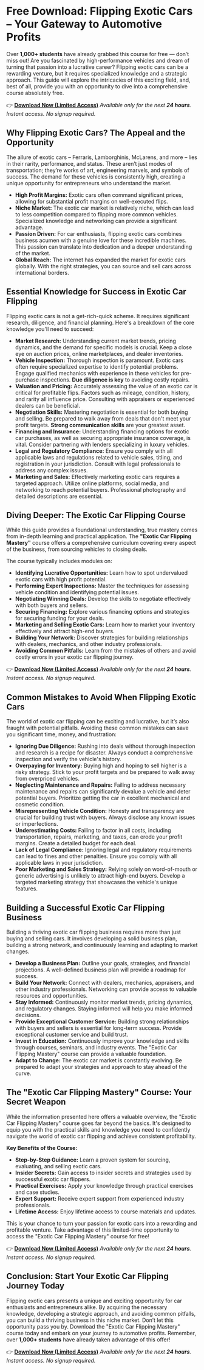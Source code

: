 # Free Download: Flipping Exotic Cars – Your Gateway to Automotive Profits

Over **1,000+ students** have already grabbed this course for free — don’t miss out!
Are you fascinated by high-performance vehicles and dream of turning that passion into a lucrative career? Flipping exotic cars can be a rewarding venture, but it requires specialized knowledge and a strategic approach. This guide will explore the intricacies of this exciting field, and, best of all, provide you with an opportunity to dive into a comprehensive course absolutely free.

👉 [**Download Now (Limited Access)**](https://udemywork.com/flipping-exotic-cars)
_Available only for the next **24 hours**. Instant access. No signup required._

## Why Flipping Exotic Cars? The Appeal and the Opportunity

The allure of exotic cars – Ferraris, Lamborghinis, McLarens, and more – lies in their rarity, performance, and status.  These aren’t just modes of transportation; they’re works of art, engineering marvels, and symbols of success. The demand for these vehicles is consistently high, creating a unique opportunity for entrepreneurs who understand the market.

*   **High Profit Margins:**  Exotic cars often command significant prices, allowing for substantial profit margins on well-executed flips.
*   **Niche Market:**  The exotic car market is relatively niche, which can lead to less competition compared to flipping more common vehicles.  Specialized knowledge and networking can provide a significant advantage.
*   **Passion Driven:** For car enthusiasts, flipping exotic cars combines business acumen with a genuine love for these incredible machines. This passion can translate into dedication and a deeper understanding of the market.
*   **Global Reach:** The internet has expanded the market for exotic cars globally.  With the right strategies, you can source and sell cars across international borders.

## Essential Knowledge for Success in Exotic Car Flipping

Flipping exotic cars is not a get-rich-quick scheme. It requires significant research, diligence, and financial planning. Here's a breakdown of the core knowledge you'll need to succeed:

*   **Market Research:** Understanding current market trends, pricing dynamics, and the demand for specific models is crucial.  Keep a close eye on auction prices, online marketplaces, and dealer inventories.
*   **Vehicle Inspection:**  Thorough inspection is paramount.  Exotic cars often require specialized expertise to identify potential problems.  Engage qualified mechanics with experience in these vehicles for pre-purchase inspections.  **Due diligence is key** to avoiding costly repairs.
*   **Valuation and Pricing:**  Accurately assessing the value of an exotic car is critical for profitable flips.  Factors such as mileage, condition, history, and rarity all influence price. Consulting with appraisers or experienced dealers can be beneficial.
*   **Negotiation Skills:**  Mastering negotiation is essential for both buying and selling.  Be prepared to walk away from deals that don't meet your profit targets.  **Strong communication skills** are your greatest asset.
*   **Financing and Insurance:**  Understanding financing options for exotic car purchases, as well as securing appropriate insurance coverage, is vital. Consider partnering with lenders specializing in luxury vehicles.
*   **Legal and Regulatory Compliance:**  Ensure you comply with all applicable laws and regulations related to vehicle sales, titling, and registration in your jurisdiction. Consult with legal professionals to address any complex issues.
*   **Marketing and Sales:**  Effectively marketing exotic cars requires a targeted approach. Utilize online platforms, social media, and networking to reach potential buyers. Professional photography and detailed descriptions are essential.

## Diving Deeper: The Exotic Car Flipping Course

While this guide provides a foundational understanding, true mastery comes from in-depth learning and practical application.  The **"Exotic Car Flipping Mastery"** course offers a comprehensive curriculum covering every aspect of the business, from sourcing vehicles to closing deals.

The course typically includes modules on:

*   **Identifying Lucrative Opportunities:** Learn how to spot undervalued exotic cars with high profit potential.
*   **Performing Expert Inspections:** Master the techniques for assessing vehicle condition and identifying potential issues.
*   **Negotiating Winning Deals:** Develop the skills to negotiate effectively with both buyers and sellers.
*   **Securing Financing:**  Explore various financing options and strategies for securing funding for your deals.
*   **Marketing and Selling Exotic Cars:**  Learn how to market your inventory effectively and attract high-end buyers.
*   **Building Your Network:**  Discover strategies for building relationships with dealers, mechanics, and other industry professionals.
*   **Avoiding Common Pitfalls:**  Learn from the mistakes of others and avoid costly errors in your exotic car flipping journey.

👉 [**Download Now (Limited Access)**](https://udemywork.com/flipping-exotic-cars)
_Available only for the next **24 hours**. Instant access. No signup required._

## Common Mistakes to Avoid When Flipping Exotic Cars

The world of exotic car flipping can be exciting and lucrative, but it’s also fraught with potential pitfalls. Avoiding these common mistakes can save you significant time, money, and frustration:

*   **Ignoring Due Diligence:** Rushing into deals without thorough inspection and research is a recipe for disaster.  Always conduct a comprehensive inspection and verify the vehicle's history.
*   **Overpaying for Inventory:**  Buying high and hoping to sell higher is a risky strategy.  Stick to your profit targets and be prepared to walk away from overpriced vehicles.
*   **Neglecting Maintenance and Repairs:**  Failing to address necessary maintenance and repairs can significantly devalue a vehicle and deter potential buyers.  Prioritize getting the car in excellent mechanical and cosmetic condition.
*   **Misrepresenting Vehicle Condition:**  Honesty and transparency are crucial for building trust with buyers.  Always disclose any known issues or imperfections.
*   **Underestimating Costs:**  Failing to factor in all costs, including transportation, repairs, marketing, and taxes, can erode your profit margins.  Create a detailed budget for each deal.
*   **Lack of Legal Compliance:**  Ignoring legal and regulatory requirements can lead to fines and other penalties.  Ensure you comply with all applicable laws in your jurisdiction.
*   **Poor Marketing and Sales Strategy:**  Relying solely on word-of-mouth or generic advertising is unlikely to attract high-end buyers. Develop a targeted marketing strategy that showcases the vehicle's unique features.

## Building a Successful Exotic Car Flipping Business

Building a thriving exotic car flipping business requires more than just buying and selling cars. It involves developing a solid business plan, building a strong network, and continuously learning and adapting to market changes.

*   **Develop a Business Plan:** Outline your goals, strategies, and financial projections.  A well-defined business plan will provide a roadmap for success.
*   **Build Your Network:**  Connect with dealers, mechanics, appraisers, and other industry professionals.  Networking can provide access to valuable resources and opportunities.
*   **Stay Informed:**  Continuously monitor market trends, pricing dynamics, and regulatory changes.  Staying informed will help you make informed decisions.
*   **Provide Exceptional Customer Service:**  Building strong relationships with buyers and sellers is essential for long-term success.  Provide exceptional customer service and build trust.
*   **Invest in Education:**  Continuously improve your knowledge and skills through courses, seminars, and industry events. The "Exotic Car Flipping Mastery" course can provide a valuable foundation.
*   **Adapt to Change:**  The exotic car market is constantly evolving.  Be prepared to adapt your strategies and approach to stay ahead of the curve.

## The "Exotic Car Flipping Mastery" Course: Your Secret Weapon

While the information presented here offers a valuable overview, the "Exotic Car Flipping Mastery" course goes far beyond the basics. It's designed to equip you with the practical skills and knowledge you need to confidently navigate the world of exotic car flipping and achieve consistent profitability.

**Key Benefits of the Course:**

*   **Step-by-Step Guidance:**  Learn a proven system for sourcing, evaluating, and selling exotic cars.
*   **Insider Secrets:**  Gain access to insider secrets and strategies used by successful exotic car flippers.
*   **Practical Exercises:**  Apply your knowledge through practical exercises and case studies.
*   **Expert Support:**  Receive expert support from experienced industry professionals.
*   **Lifetime Access:**  Enjoy lifetime access to course materials and updates.

This is your chance to turn your passion for exotic cars into a rewarding and profitable venture. Take advantage of this limited-time opportunity to access the "Exotic Car Flipping Mastery" course for free!

👉 [**Download Now (Limited Access)**](https://udemywork.com/flipping-exotic-cars)
_Available only for the next **24 hours**. Instant access. No signup required._

## Conclusion: Start Your Exotic Car Flipping Journey Today

Flipping exotic cars presents a unique and exciting opportunity for car enthusiasts and entrepreneurs alike. By acquiring the necessary knowledge, developing a strategic approach, and avoiding common pitfalls, you can build a thriving business in this niche market. Don’t let this opportunity pass you by. Download the "Exotic Car Flipping Mastery" course today and embark on your journey to automotive profits.  Remember, over **1,000+ students** have already taken advantage of this offer!

👉 [**Download Now (Limited Access)**](https://udemywork.com/flipping-exotic-cars)
_Available only for the next **24 hours**. Instant access. No signup required._
